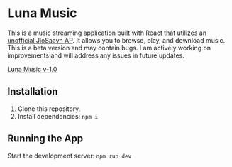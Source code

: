 # Luna Music

This is a music streaming application built with React that utilizes an [unofficial JioSaavn AP](https://saavn.dev/). It allows you to browse, play, and download music.
This is a beta version and may contain bugs. I am actively working on improvements and will address any issues in future updates.

[Luna Music v-1.0](https://lunamusic.vercel.app/)

## Installation
1) Clone this repository.
2) Install dependencies: ```npm i```

## Running the App

Start the development server: ```npm run dev```
